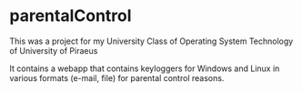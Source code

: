 # parentalControl

This was a project for my University Class of Operating System Technology of University of Piraeus

It contains a webapp that contains keyloggers for Windows and Linux in various formats (e-mail, file) for parental control reasons.
